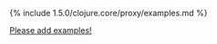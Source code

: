 {% include 1.5.0/clojure.core/proxy/examples.md %}

[Please add examples!](https://github.com/arrdem/grimoire/edit/master/_includes/1.6.0/clojure.core/proxy/examples.md)
